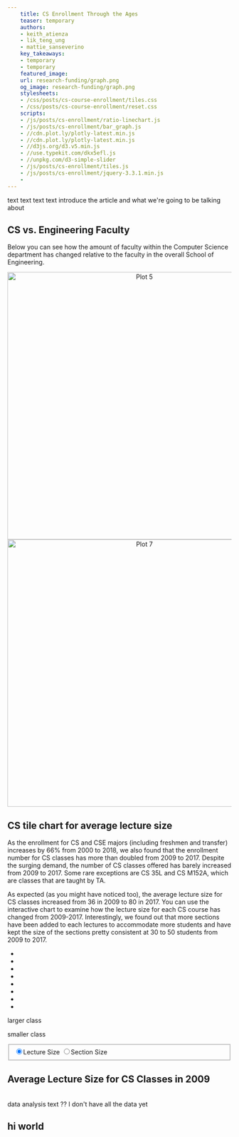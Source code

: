 ```yaml
---
    title: CS Enrollment Through the Ages
    teaser: temporary
    authors:
    - keith_atienza
    - lik_teng_ung
    - mattie_sanseverino
    key_takeaways: 
    - temporary
    - temporary 
    featured_image:
    url: research-funding/graph.png
    og_image: research-funding/graph.png
    stylesheets: 
    - /css/posts/cs-course-enrollment/tiles.css
    - /css/posts/cs-course-enrollment/reset.css
    scripts: 
    - /js/posts/cs-enrollment/ratio-linechart.js
    - /js/posts/cs-enrollment/bar_graph.js
    - //cdn.plot.ly/plotly-latest.min.js
    - //cdn.plot.ly/plotly-latest.min.js
    - //d3js.org/d3.v5.min.js
    - //use.typekit.com/dkx5efl.js
    - //unpkg.com/d3-simple-slider
    - /js/posts/cs-enrollment/tiles.js
    - /js/posts/cs-enrollment/jquery-3.3.1.min.js
    - 
---
```

text text text text introduce the article and what we're going to be talking about

## CS vs. Engineering Faculty 
Below you can see how the amount of faculty within the Computer Science department has changed relative to the faculty in the overall School of Engineering. 

<div>
<a href="https://plot.ly/~MattieSanseverino/5/?share_key=3JyeDJ470xGsvNpg522Qno" target="_blank" title="Plot 5" style="display: block; text-align: center;"><img src="https://plot.ly/~MattieSanseverino/5.png?share_key=3JyeDJ470xGsvNpg522Qno" alt="Plot 5" style="max-width: 100%;width: 600px;"  width="600" onerror="this.onerror=null;this.src='https://plot.ly/404.png';" /></a>
<script data-plotly="MattieSanseverino:5" sharekey-plotly="3JyeDJ470xGsvNpg522Qno" src="https://plot.ly/embed.js" async></script>
</div>
<div>
<a href="https://plot.ly/~MattieSanseverino/7/?share_key=4Of6oJPZ6ITegIGW4UsABd" target="_blank" title="Plot 7" style="display: block; text-align: center;"><img src="https://plot.ly/~MattieSanseverino/7.png?share_key=4Of6oJPZ6ITegIGW4UsABd" alt="Plot 7" style="max-width: 100%;width: 600px;"  width="600" onerror="this.onerror=null;this.src='https://plot.ly/404.png';" /></a>
<script data-plotly="MattieSanseverino:7" sharekey-plotly="4Of6oJPZ6ITegIGW4UsABd" src="https://plot.ly/embed.js" async></script>
</div>


## CS tile chart for average lecture size
As the enrollment for CS and CSE majors (including freshmen and transfer) increases by 66% from 2000 to 2018, we also found that the enrollment number for CS classes has more than doubled from 2009 to 2017. Despite the surging demand, the number of CS classes offered has barely increased from 2009 to 2017. Some rare exceptions are CS 35L and CS M152A, which are classes that are taught by TA. 

As expected (as you might have noticed too), the average lecture size for CS classes increased from 36 in 2009 to 80 in 2017. You can use the interactive chart to examine how the lecture size for each CS course has changed from 2009-2017. Interestingly, we found out that more sections have been added to each lectures to accommodate more students and have kept the size of the sections pretty consistent at 30 to 50 students from 2009 to 2017.

<div id="container">
    <div id="legend" class="rbow2">
        <ul>
            <li class="q1-8"></li>
            <li class="q2-8"></li>
            <li class="q3-8"></li>
            <li class="q4-8"></li>
            <li class="q5-8"></li>
            <li class="q6-8"></li>
            <li class="q7-8"></li>
            <li class="q8-8"></li>
        </ul>
        <p class="more">larger class</p>
        <p class="less">smaller class</p>
    </div>
    <div id="year"></div>
    <div id="section"></div>
    <div id="vis"></div> 
    <div id="controls">
        <div class="section">
            <fieldset id="sectype">
                <input type="radio" id="Primary" name = "type" value ="Primary" checked = "checked"/><label for="Primary" class="sel"><span class="lectureSize">Lecture Size</span></label>
                <input type="radio" id="Secondary" name="type" value="Secondary"/><label for="Secondary"><span class="sectionSize">Section Size</span></label>
            </fieldset>
        </div>
        <div id="slider"></div>
    </div>
    <div id="dist">
        <h2 class="title">Average Lecture Size for CS Classes in 2009</h2>
        <div class='svg'></div>
    </div>
</div>




<br>
data analysis text ?? I don't have all the data yet
<br>

## hi world


<div id="div1"></div>
<div id="div2"></div>


    
